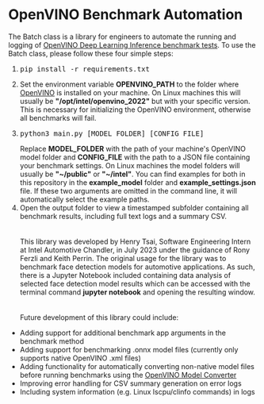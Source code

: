 # OpenVINO Benchmark Automation

The Batch class is a library for engineers to automate the running and logging of [OpenVINO Deep Learning Inference benchmark tests](https://docs.openvino.ai/2023.0/openvino_inference_engine_tools_benchmark_tool_README.html). To use the Batch class, please follow these four simple steps:<br/>

 1. <pre>pip install -r requirements.txt</pre>
 2. Set the environment variable <b>OPENVINO_PATH</b> to the folder where [OpenVINO](https://docs.openvino.ai/2023.0/openvino_docs_install_guides_overview.html) is installed on your machine. On Linux machines this will usually be <b>"/opt/intel/openvino_2022"</b> but with your specific version. This is necessary for initializing the OpenVINO environment, otherwise all benchmarks will fail.
 3. <pre>python3 main.py [MODEL_FOLDER] [CONFIG_FILE]</pre> Replace <b>MODEL_FOLDER</b> with the path of your machine's OpenVINO model folder and <b>CONFIG_FILE</b> with the path to a JSON file containing your benchmark settings. On Linux machines the model folders will usually be <b>"~/public"</b> or <b>"~/intel"</b>. You can find examples for both in this repository in the <b>example_model</b> folder and <b>example_settings.json</b> file. If these two arguments are omitted in the command line, it will automatically select the example paths.
 4. Open the output folder to view a timestamped subfolder containing all benchmark results, including full text logs and a summary CSV.
<br/><br/><br/>
This library was developed by Henry Tsai, Software Engineering Intern at Intel Automotive Chandler, in July 2023 under the guidance of Rony Ferzli and Keith Perrin. The original usage for the library was to benchmark face detection models for automotive applications. As such, there is a Jupyter Notebook included containing data analysis of selected face detection model results which can be accessed with the terminal command <b>jupyter notebook</b> and opening the resulting window.
<br/><br/><br/>
Future development of this library could include:
* Adding support for additional benchmark app arguments in the benchmark method
* Adding support for benchmarking .onnx model files (currently only supports native OpenVINO .xml files)
* Adding functionality for automatically converting non-native model files before running benchmarks using the [OpenVINO Model Converter](https://docs.openvino.ai/2023.0/omz_tools_downloader.html#model-converter-usage)
* Improving error handling for CSV summary generation on error logs
* Including system information (e.g. Linux lscpu/clinfo commands) in logs
